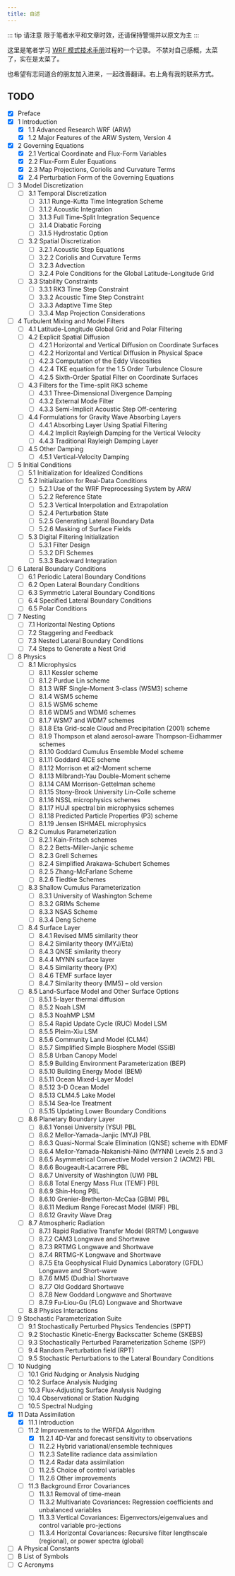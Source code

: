 ```yaml
---
title: 自述
---
```


::: tip 请注意
限于笔者水平和文章时效，还请保持警惕并以原文为主
:::

这里是笔者学习 [WRF 模式技术手册](http://www2.mmm.ucar.edu/wrf/users/docs/technote/v4_technote.pdf)过程的一个记录。
不禁对自己感概，太菜了，实在是太菜了。

也希望有志同道合的朋友加入进来，一起改善翻译。右上角有我的联系方式。

## TODO

- [x] Preface
- [x] 1 Introduction
  - [x] 1.1 Advanced Research WRF (ARW)
  - [x] 1.2 Major Features of the ARW System, Version 4
- [x] 2 Governing Equations
  - [x] 2.1 Vertical Coordinate and Flux-Form Variables
  - [x] 2.2 Flux-Form Euler Equations
  - [x] 2.3 Map Projections, Coriolis and Curvature Terms
  - [x] 2.4 Perturbation Form of the Governing Equations
- [ ] 3 Model Discretization
  - [ ] 3.1 Temporal Discretization
    - [ ] 3.1.1 Runge-Kutta Time Integration Scheme
    - [ ] 3.1.2 Acoustic Integration
    - [ ] 3.1.3 Full Time-Split Integration Sequence
    - [ ] 3.1.4 Diabatic Forcing
    - [ ] 3.1.5 Hydrostatic Option
  - [ ] 3.2 Spatial Discretization
    - [ ] 3.2.1 Acoustic Step Equations
    - [ ] 3.2.2 Coriolis and Curvature Terms
    - [ ] 3.2.3 Advection
    - [ ] 3.2.4 Pole Conditions for the Global Latitude-Longitude Grid
  - [ ] 3.3 Stability Constraints
    - [ ] 3.3.1 RK3 Time Step Constraint
    - [ ] 3.3.2 Acoustic Time Step Constraint
    - [ ] 3.3.3 Adaptive Time Step
    - [ ] 3.3.4 Map Projection Considerations
- [ ] 4 Turbulent Mixing and Model Filters
  - [ ] 4.1 Latitude-Longitude Global Grid and Polar Filtering
  - [ ] 4.2 Explicit Spatial Diffusion
    - [ ] 4.2.1 Horizontal and Vertical Diffusion on Coordinate Surfaces
    - [ ] 4.2.2 Horizontal and Vertical Diffusion in Physical Space
    - [ ] 4.2.3 Computation of the Eddy Viscosities
    - [ ] 4.2.4 TKE equation for the 1.5 Order Turbulence Closure
    - [ ] 4.2.5 Sixth-Order Spatial Filter on Coordinate Surfaces
  - [ ] 4.3 Filters for the Time-split RK3 scheme
    - [ ] 4.3.1 Three-Dimensional Divergence Damping
    - [ ] 4.3.2 External Mode Filter
    - [ ] 4.3.3 Semi-Implicit Acoustic Step Off-centering
  - [ ] 4.4 Formulations for Gravity Wave Absorbing Layers
    - [ ] 4.4.1 Absorbing Layer Using Spatial Filtering
    - [ ] 4.4.2 Implicit Rayleigh Damping for the Vertical Velocity
    - [ ] 4.4.3 Traditional Rayleigh Damping Layer
  - [ ] 4.5 Other Damping
    - [ ] 4.5.1 Vertical-Velocity Damping
- [ ] 5 Initial Conditions
  - [ ] 5.1 Initialization for Idealized Conditions
  - [ ] 5.2 Initialization for Real-Data Conditions
    - [ ] 5.2.1 Use of the WRF Preprocessing System by ARW
    - [ ] 5.2.2 Reference State
    - [ ] 5.2.3 Vertical Interpolation and Extrapolation
    - [ ] 5.2.4 Perturbation State
    - [ ] 5.2.5 Generating Lateral Boundary Data
    - [ ] 5.2.6 Masking of Surface Fields
  - [ ] 5.3 Digital Filtering Initialization
    - [ ] 5.3.1 Filter Design
    - [ ] 5.3.2 DFI Schemes
    - [ ] 5.3.3 Backward Integration
- [ ] 6 Lateral Boundary Conditions
  - [ ] 6.1 Periodic Lateral Boundary Conditions
  - [ ] 6.2 Open Lateral Boundary Conditions
  - [ ] 6.3 Symmetric Lateral Boundary Conditions
  - [ ] 6.4 Specified Lateral Boundary Conditions
  - [ ] 6.5 Polar Conditions
- [ ] 7 Nesting
  - [ ] 7.1 Horizontal Nesting Options
  - [ ] 7.2 Staggering and Feedback
  - [ ] 7.3 Nested Lateral Boundary Conditions
  - [ ] 7.4 Steps to Generate a Nest Grid
- [ ] 8 Physics
  - [ ] 8.1 Microphysics
    - [ ] 8.1.1 Kessler scheme
    - [ ] 8.1.2 Purdue Lin scheme
    - [ ] 8.1.3 WRF Single-Moment 3-class (WSM3) scheme
    - [ ] 8.1.4 WSM5 scheme
    - [ ] 8.1.5 WSM6 scheme
    - [ ] 8.1.6 WDM5 and WDM6 schemes
    - [ ] 8.1.7 WSM7 and WDM7 schemes
    - [ ] 8.1.8 Eta Grid-scale Cloud and Precipitation (2001) scheme
    - [ ] 8.1.9 Thompson et aland aerosol-aware Thompson-Eidhammer schemes
    - [ ] 8.1.10 Goddard Cumulus Ensemble Model scheme
    - [ ] 8.1.11 Goddard 4ICE scheme
    - [ ] 8.1.12 Morrison et al2-Moment scheme
    - [ ] 8.1.13 Milbrandt-Yau Double-Moment scheme
    - [ ] 8.1.14 CAM Morrison-Gettelman scheme
    - [ ] 8.1.15 Stony-Brook University Lin-Colle scheme
    - [ ] 8.1.16 NSSL microphysics schemes
    - [ ] 8.1.17 HUJI spectral bin microphysics schemes
    - [ ] 8.1.18 Predicted Particle Properties (P3) scheme
    - [ ] 8.1.19 Jensen ISHMAEL microphysics
  - [ ] 8.2 Cumulus Parameterization
    - [ ] 8.2.1 Kain-Fritsch schemes
    - [ ] 8.2.2 Betts-Miller-Janjic scheme
    - [ ] 8.2.3 Grell Schemes
    - [ ] 8.2.4 Simplified Arakawa-Schubert Schemes
    - [ ] 8.2.5 Zhang-McFarlane Scheme
    - [ ] 8.2.6 Tiedtke Schemes
  - [ ] 8.3 Shallow Cumulus Parameterization
    - [ ] 8.3.1 University of Washington Scheme
    - [ ] 8.3.2 GRIMs Scheme
    - [ ] 8.3.3 NSAS Scheme
    - [ ] 8.3.4 Deng Scheme
  - [ ] 8.4 Surface Layer
    - [ ] 8.4.1 Revised MM5 similarity theor
    - [ ] 8.4.2 Similarity theory (MYJ/Eta)
    - [ ] 8.4.3 QNSE similarity theory
    - [ ] 8.4.4 MYNN surface layer
    - [ ] 8.4.5 Similarity theory (PX)
    - [ ] 8.4.6 TEMF surface layer
    - [ ] 8.4.7 Similarity theory (MM5) – old version
  - [ ] 8.5 Land-Surface Model and Other Surface Options
    - [ ] 8.5.1 5-layer thermal diffusion
    - [ ] 8.5.2 Noah LSM
    - [ ] 8.5.3 NoahMP LSM
    - [ ] 8.5.4 Rapid Update Cycle (RUC) Model LSM
    - [ ] 8.5.5 Pleim-Xiu LSM
    - [ ] 8.5.6 Community Land Model (CLM4)
    - [ ] 8.5.7 Simplified Simple Biosphere Model (SSiB)
    - [ ] 8.5.8 Urban Canopy Model
    - [ ] 8.5.9 Building Environment Parameterization (BEP)
    - [ ] 8.5.10 Building Energy Model (BEM)
    - [ ] 8.5.11 Ocean Mixed-Layer Model
    - [ ] 8.5.12 3-D Ocean Model
    - [ ] 8.5.13 CLM4.5 Lake Model
    - [ ] 8.5.14 Sea-Ice Treatment
    - [ ] 8.5.15 Updating Lower Boundary Conditions
  - [ ] 8.6 Planetary Boundary Layer
    - [ ] 8.6.1 Yonsei University (YSU) PBL
    - [ ] 8.6.2 Mellor-Yamada-Janjic (MYJ) PBL
    - [ ] 8.6.3 Quasi-Normal Scale Elimination (QNSE) scheme with EDMF
    - [ ] 8.6.4 Mellor-Yamada-Nakanishi-Niino (MYNN) Levels 2.5 and 3
    - [ ] 8.6.5 Asymmetrical Convective Model version 2 (ACM2) PBL
    - [ ] 8.6.6 Bougeault-Lacarrere PBL
    - [ ] 8.6.7 University of Washington (UW) PBL
    - [ ] 8.6.8 Total Energy Mass Flux (TEMF) PBL
    - [ ] 8.6.9 Shin-Hong PBL
    - [ ] 8.6.10 Grenier-Bretherton-McCaa (GBM) PBL
    - [ ] 8.6.11 Medium Range Forecast Model (MRF) PBL
    - [ ] 8.6.12 Gravity Wave Drag
  - [ ] 8.7 Atmospheric Radiation
    - [ ] 8.7.1 Rapid Radiative Transfer Model (RRTM) Longwave
    - [ ] 8.7.2 CAM3 Longwave and Shortwave
    - [ ] 8.7.3 RRTMG Longwave and Shortwave
    - [ ] 8.7.4 RRTMG-K Longwave and Shortwave
    - [ ] 8.7.5 Eta Geophysical Fluid Dynamics Laboratory (GFDL) Longwave and Short-wave
    - [ ] 8.7.6 MM5 (Dudhia) Shortwave
    - [ ] 8.7.7 Old Goddard Shortwave
    - [ ] 8.7.8 New Goddard Longwave and Shortwave
    - [ ] 8.7.9 Fu-Liou-Gu (FLG) Longwave and Shortwave
  - [ ] 8.8 Physics Interactions
- [ ] 9 Stochastic Parameterization Suite
  - [ ] 9.1 Stochastically Perturbed Physics Tendencies (SPPT)
  - [ ] 9.2 Stochastic Kinetic-Energy Backscatter Scheme (SKEBS)
  - [ ] 9.3 Stochastically Perturbed Parameterization Scheme (SPP)
  - [ ] 9.4 Random Perturbation field (RPT)
  - [ ] 9.5 Stochastic Perturbations to the Lateral Boundary Conditions
- [ ] 10 Nudging
  - [ ] 10.1 Grid Nudging or Analysis Nudging
  - [ ] 10.2 Surface Analysis Nudging
  - [ ] 10.3 Flux-Adjusting Surface Analysis Nudging
  - [ ] 10.4 Observational or Station Nudging
  - [ ] 10.5 Spectral Nudging
- [x] 11 Data Assimilation
  - [x] 11.1 Introduction
  - [ ] 11.2 Improvements to the WRFDA Algorithm
    - [x] 11.2.1 4D-Var and forecast sensitivity to observations
    - [ ] 11.2.2 Hybrid variational/ensemble techniques
    - [ ] 11.2.3 Satellite radiance data assimilation
    - [ ] 11.2.4 Radar data assimilation
    - [ ] 11.2.5 Choice of control variables
    - [ ] 11.2.6 Other improvements
  - [ ] 11.3 Background Error Covariances
    - [ ] 11.3.1 Removal of time-mean
    - [ ] 11.3.2 Multivariate Covariances: Regression coefficients and unbalanced variables
    - [ ] 11.3.3 Vertical Covariances: Eigenvectors/eigenvalues and control variable pro-jections
    - [ ] 11.3.4 Horizontal Covariances: Recursive filter lengthscale (regional), or power spectra (global)
- [ ] A Physical Constants
- [ ] B List of Symbols
- [ ] C Acronyms
